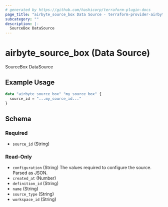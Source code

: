 ```yaml
---
# generated by https://github.com/hashicorp/terraform-plugin-docs
page_title: "airbyte_source_box Data Source - terraform-provider-airbyte"
subcategory: ""
description: |-
  SourceBox DataSource
---
```


# airbyte_source_box (Data Source)

SourceBox DataSource

## Example Usage

```terraform
data "airbyte_source_box" "my_source_box" {
  source_id = "...my_source_id..."
}
```

<!-- schema generated by tfplugindocs -->
## Schema

### Required

- `source_id` (String)

### Read-Only

- `configuration` (String) The values required to configure the source. Parsed as JSON.
- `created_at` (Number)
- `definition_id` (String)
- `name` (String)
- `source_type` (String)
- `workspace_id` (String)

